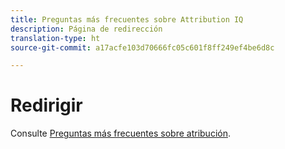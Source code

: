 ```yaml
---
title: Preguntas más frecuentes sobre Attribution IQ
description: Página de redirección
translation-type: ht
source-git-commit: a17acfe103d70666fc05c601f8ff249ef4be6d8c

---
```



# Redirigir

Consulte [Preguntas más frecuentes sobre atribución](../c-panels/attribution/attribution-faq.md).
